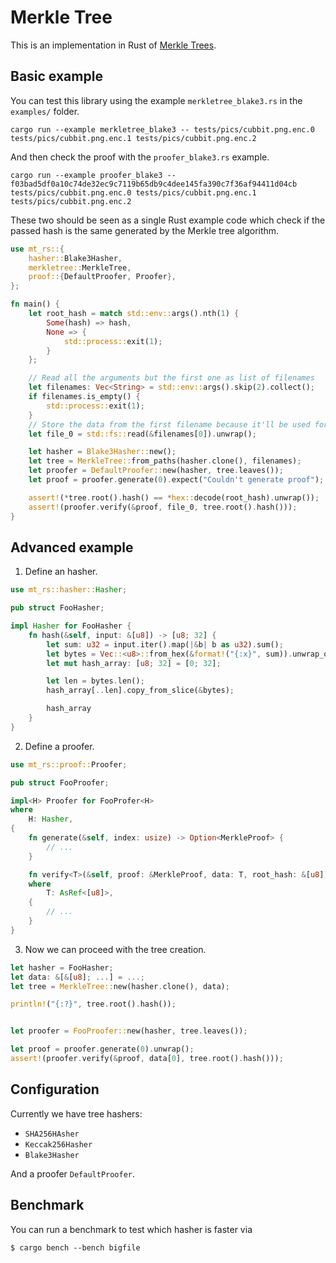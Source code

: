 # Merkle Tree

This is an implementation in Rust of [Merkle
Trees](https://search.proquest.com/openview/1ae50982b34bee7e3f1b8e232bb98e42/1?pq-origsite=gscholar&cbl=18750&diss=y).

## Basic example

You can test this library using the example `merkletree_blake3.rs` in the
`examples/` folder.

```
cargo run --example merkletree_blake3 -- tests/pics/cubbit.png.enc.0 tests/pics/cubbit.png.enc.1 tests/pics/cubbit.png.enc.2
```

And then check the proof with the `proofer_blake3.rs` example.

```
cargo run --example proofer_blake3 -- f03bad5df0a10c74de32ec9c7119b65db9c4dee145fa390c7f36af94411d04cb tests/pics/cubbit.png.enc.0 tests/pics/cubbit.png.enc.1 tests/pics/cubbit.png.enc.2
```

These two should be seen as a single Rust example code which check if the passed
hash is the same generated by the Merkle tree algorithm.

```rust
use mt_rs::{
    hasher::Blake3Hasher,
    merkletree::MerkleTree,
    proof::{DefaultProofer, Proofer},
};

fn main() {
    let root_hash = match std::env::args().nth(1) {
        Some(hash) => hash,
        None => {
            std::process::exit(1);
        }
    };

    // Read all the arguments but the first one as list of filenames
    let filenames: Vec<String> = std::env::args().skip(2).collect();
    if filenames.is_empty() {
        std::process::exit(1);
    }
    // Store the data from the first filename because it'll be used for the proof later
    let file_0 = std::fs::read(&filenames[0]).unwrap();

    let hasher = Blake3Hasher::new();
    let tree = MerkleTree::from_paths(hasher.clone(), filenames);
    let proofer = DefaultProofer::new(hasher, tree.leaves());
    let proof = proofer.generate(0).expect("Couldn't generate proof");

    assert!(*tree.root().hash() == *hex::decode(root_hash).unwrap());
    assert!(proofer.verify(&proof, file_0, tree.root().hash()));
}
```

## Advanced example

1. Define an hasher.

```rust
use mt_rs::hasher::Hasher;

pub struct FooHasher;

impl Hasher for FooHasher {
    fn hash(&self, input: &[u8]) -> [u8; 32] {
        let sum: u32 = input.iter().map(|&b| b as u32).sum();
        let bytes = Vec::<u8>::from_hex(&format!("{:x}", sum)).unwrap_or_default();
        let mut hash_array: [u8; 32] = [0; 32];

        let len = bytes.len();
        hash_array[..len].copy_from_slice(&bytes);

        hash_array
    }
}
```

2. Define a proofer.

```rust
use mt_rs::proof::Proofer;

pub struct FooProofer;

impl<H> Proofer for FooProfer<H>
where
    H: Hasher,
{
    fn generate(&self, index: usize) -> Option<MerkleProof> {
        // ...
    }

    fn verify<T>(&self, proof: &MerkleProof, data: T, root_hash: &[u8]) -> bool
    where
        T: AsRef<[u8]>,
    {
        // ...
    }
}
```

3. Now we can proceed with the tree creation.

```rust
let hasher = FooHasher;
let data: &[&[u8]; ...] = ...;
let tree = MerkleTree::new(hasher.clone(), data);

println!("{:?}", tree.root().hash());


let proofer = FooProofer::new(hasher, tree.leaves());

let proof = proofer.generate(0).unwrap();
assert!(proofer.verify(&proof, data[0], tree.root().hash()));
```

## Configuration

Currently we have tree hashers:

- `SHA256HAsher`
- `Keccak256Hasher`
- `Blake3Hasher`

And a proofer `DefaultProofer`.

## Benchmark

You can run a benchmark to test which hasher is faster via

```
$ cargo bench --bench bigfile
```

